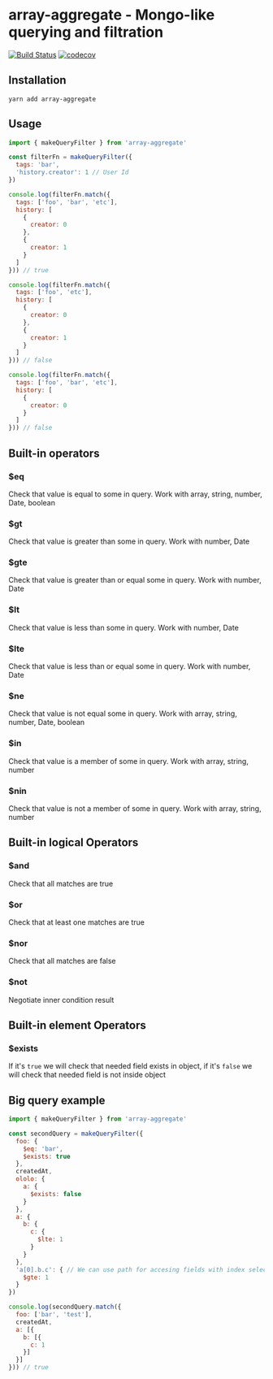 # array-aggregate - Mongo-like querying and filtration

[![Build Status](https://travis-ci.org/Arilas/array-aggregate.svg?branch=master)](https://travis-ci.org/Arilas/array-aggregate)
[![codecov](https://codecov.io/gh/Arilas/array-aggregate/branch/master/graph/badge.svg)](https://codecov.io/gh/Arilas/array-aggregate)


## Installation

```
yarn add array-aggregate
```

## Usage

```js
import { makeQueryFilter } from 'array-aggregate'

const filterFn = makeQueryFilter({
  tags: 'bar',
  'history.creator': 1 // User Id
})

console.log(filterFn.match({
  tags: ['foo', 'bar', 'etc'],
  history: [
    {
      creator: 0
    },
    {
      creator: 1
    }
  ]
})) // true

console.log(filterFn.match({
  tags: ['foo', 'etc'],
  history: [
    {
      creator: 0
    },
    {
      creator: 1
    }
  ]
})) // false

console.log(filterFn.match({
  tags: ['foo', 'bar', 'etc'],
  history: [
    {
      creator: 0
    }
  ]
})) // false
```

## Built-in operators

### $eq

Check that value is equal to some in query. Work with array, string, number, Date, boolean

### $gt

Check that value is greater than some in query. Work with number, Date

### $gte

Check that value is greater than or equal some in query. Work with number, Date

### $lt

Check that value is less than some in query. Work with number, Date

### $lte

Check that value is less than or equal some in query. Work with number, Date

### $ne

Check that value is not equal some in query. Work with array, string, number, Date, boolean

### $in

Check that value is a member of some in query. Work with array, string, number

### $nin

Check that value is not a member of some in query. Work with array, string, number

## Built-in logical Operators

### $and

Check that all matches are true

### $or

Check that at least one matches are true

### $nor

Check that all matches are false

### $not

Negotiate inner condition result

## Built-in element Operators

### $exists

If it's `true` we will check that needed field exists in object, if it's `false` we will check that needed field is not inside object

## Big query example

```js
import { makeQueryFilter } from 'array-aggregate'

const secondQuery = makeQueryFilter({
  foo: {
    $eq: 'bar',
    $exists: true
  },
  createdAt,
  ololo: {
    a: {
      $exists: false
    }
  },
  a: {
    b: {
      c: {
        $lte: 1
      }
    }
  },
  'a[0].b.c': { // We can use path for accesing fields with index selection if it's needed
    $gte: 1
  }
})

console.log(secondQuery.match({
  foo: ['bar', 'test'],
  createdAt,
  a: [{
    b: [{
      c: 1
    }]
  }]
})) // true

```